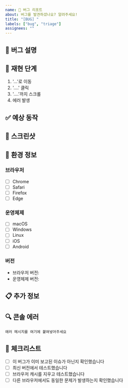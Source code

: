 ```yaml
---
name: 🐛 버그 리포트
about: 버그를 발견하셨나요? 알려주세요!
title: "[BUG] "
labels: ["bug", "triage"]
assignees: ""
---
```


## 🐛 버그 설명

<!-- 어떤 버그인지 명확하고 간결하게 설명해주세요 -->

## 🔄 재현 단계

1. '...'로 이동
2. '....' 클릭
3. '....'까지 스크롤
4. 에러 발생

## ✅ 예상 동작

<!-- 정상적으로 동작했을 때 어떻게 되어야 하는지 설명해주세요 -->

## 📸 스크린샷

<!-- 가능하다면 스크린샷을 추가해주세요 -->

## 📱 환경 정보

### 브라우저

- [ ] Chrome
- [ ] Safari
- [ ] Firefox
- [ ] Edge

### 운영체제

- [ ] macOS
- [ ] Windows
- [ ] Linux
- [ ] iOS
- [ ] Android

### 버전

- 브라우저 버전:
- 운영체제 버전:

## 📋 추가 정보

<!-- 버그와 관련된 추가 정보나 컨텍스트를 여기에 추가해주세요 -->

## 🔍 콘솔 에러

<!-- 개발자 도구의 콘솔에 표시되는 에러가 있다면 여기에 복사해주세요 -->

```
에러 메시지를 여기에 붙여넣어주세요
```

## 📝 체크리스트

- [ ] 이 버그가 이미 보고된 이슈가 아닌지 확인했습니다
- [ ] 최신 버전에서 테스트했습니다
- [ ] 브라우저 캐시를 지우고 테스트했습니다
- [ ] 다른 브라우저에서도 동일한 문제가 발생하는지 확인했습니다
